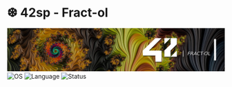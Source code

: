 # ❆ 42sp - Fract-ol

<picture>
	<img alt="Fract-ol" src="img/42_fract-ol.png">
</picture>
<picture >
	<img alt="OS" src="https://img.shields.io/badge/Linux-OS?&label=OS&labelColor=gray&color=dodgerblue">
</picture>
<picture >
	<img alt="Language" src="https://img.shields.io/badge/C-Language?&label=Language&labelColor=gray&color=dodgerblue">
</picture>
<picture >
	<img alt="Status" src="https://img.shields.io/badge/WIP-Status?&label=Status&labelColor=gray&color=yellow">
</picture>

##
